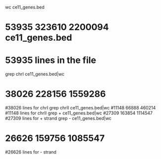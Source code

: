 wc ce11_genes.bed
#   53935  323610 2200094 ce11_genes.bed
# 53935 lines in the file
grep chrI ce11_genes.bed|wc
# 38026  228156 1559286
#38026 lines for chrI
grep chrII ce11_genes.bed|wc
#11148   66888  460214
#11148 lines for chrII
grep + ce11_genes.bed|wc
#27309  163854 1114547
#27309 lines for + strand
grep - ce11_genes.bed|wc
# 26626  159756 1085547
#26626 lines for - strand

